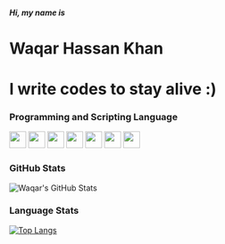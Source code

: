 ##### Hi, my name is
# Waqar Hassan Khan
# I write codes to stay alive :)


### Programming and Scripting Language

<img src="https://cdn.jsdelivr.net/npm/programming-languages-logos@0.0.3/src/c/c.svg" height=30>
<img src="https://cdn.jsdelivr.net/npm/programming-languages-logos@0.0.3/src/cpp/cpp.svg" height=30> 
<img src="https://cdn.jsdelivr.net/npm/programming-languages-logos@0.0.3/src/python/python.svg" height=30> 
<img src="https://cdn.jsdelivr.net/npm/programming-languages-logos@0.0.3/src/javascript/javascript.svg" height=30>
<img src="https://cdn.jsdelivr.net/npm/programming-languages-logos@0.0.3/src/java/java.svg" height=30> 
<img src="https://cdn.jsdelivr.net/npm/programming-languages-logos@0.0.3/src/html/html.svg" height=30>
<img src="https://cdn.jsdelivr.net/npm/programming-languages-logos@0.0.3/src/css/css.svg" height=30>


### GitHub Stats

<img align="center" src="https://github-readme-stats.vercel.app/api?username=Waqar-107&show_icons=true&line_height=27&count_private=true&title_color=ffffff&text_color=4fcab3&icon_color=2bbc8a&bg_color=0a192f" alt="Waqar's GitHub Stats" />


### Language Stats
[![Top Langs](https://github-readme-stats.vercel.app/api/top-langs/?username=Waqar-107)](https://github.com/anuraghazra/github-readme-stats)
